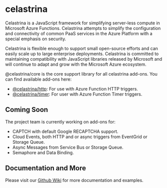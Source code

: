 # celastrina
Celastrina is a JavaScript framework for simplifying server-less compute in Microsoft Azure Functions. Celastrina 
attempts to simplify the configuration and connectivity of common PaaS services in the Azure Platform with a special 
emphasis on security.

Celastrina is flexible enough to support small open-source efforts and can easily scale up to large enterprise 
deployments. Celastrina is committed to maintaining compatibility with JavaScript libraries released by Microsoft and 
will continue to adapt and grow with the Microsoft Azure ecosystem.

@celastrina/core is the core support library for all celastrina add-ons. You can find available add-ons here:

- [@celastrina/http](https://www.npmjs.com/package/@celastrina/http): For use with Azure Function HTTP triggers.
- [@celastrina/timer](https://www.npmjs.com/package/@celastrina/timer): For user with Azure Function Timer triggers.

## Coming Soon
The project team is currently working on add-ons for:
- CAPTCH with default Google RECAPTCHA support.
- Cloud Events, both HTTP and or async triggers from EventGrid or Storage Queue.
- Async Messages from Service Bus or Storage Queue.
- Semaphore and Data Binding.

## Documentation and More
Please visit our [Github Wiki](https://github.com/celastrina/core/wiki/Core) for more documentation and examples.
